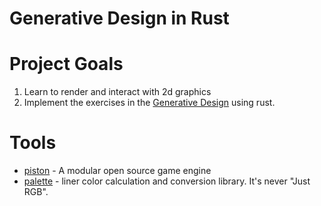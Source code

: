 # Generative Design in Rust

# Project Goals
1. Learn to render and interact with 2d graphics
1. Implement the exercises in the [Generative Design](http://www.generative-gestaltung.de/) using rust.

# Tools
* [piston](https://www.piston.rs/) - A modular open source game engine
* [palette](https://docs.rs/palette/0.6.0/palette/) - liner color calculation
  and conversion library. It's never "Just RGB".
